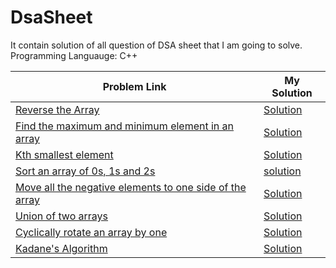 # DsaSheet
It contain solution of all question of DSA sheet that I am going to solve.
Programming Languauge: C++


| Problem Link  | My Solution |
| ------------- | ------------- |
| [Reverse the Array](https://www.geeksforgeeks.org/write-a-program-to-reverse-an-array-or-string/)  | [Solution](https://github.com/sneha-baser/DsaSheet/blob/main/ReverseArray.cpp)  |
| [Find the maximum and minimum element in an array](https://www.geeksforgeeks.org/maximum-and-minimum-in-an-array/)| [Solution](https://github.com/sneha-baser/DsaSheet/blob/main/ReverseArray.cpp)  |
|[Kth smallest element](https://practice.geeksforgeeks.org/problems/kth-smallest-element5635/1)|[Solution](https://github.com/sneha-baser/DsaSheet/blob/main/KthSmallestElement.cpp)|
|[Sort an array of 0s, 1s and 2s](https://practice.geeksforgeeks.org/problems/sort-an-array-of-0s-1s-and-2s4231/1)|[solution](https://github.com/sneha-baser/DsaSheet/blob/main/Sort%20an%20array%20of%200s%2C%201s%20and%202s.cpp)|
|[Move all the negative elements to one side of the array](https://www.geeksforgeeks.org/move-negative-numbers-beginning-positive-end-constant-extra-space/)|[Solution](https://github.com/sneha-baser/DsaSheet/blob/main/Move%20all%20the%20negative%20elements%20to%20one%20side%20of%20the%20array.cpp)|
|[Union of two arrays](https://practice.geeksforgeeks.org/problems/union-of-two-arrays3538/1)|[Solution](https://github.com/sneha-baser/DsaSheet/blob/main/Union%20of%20two%20arrays.cpp)|
|[Cyclically rotate an array by one](https://practice.geeksforgeeks.org/problems/cyclically-rotate-an-array-by-one2614/1)|[Solution](https://github.com/sneha-baser/DsaSheet/blob/main/Cyclically%20rotate%20an%20array%20by%20one.cpp)|
|[Kadane's Algorithm ](https://practice.geeksforgeeks.org/problems/kadanes-algorithm-1587115620/1)|[Solution](https://github.com/sneha-baser/DsaSheet/blob/main/Kadane's%20Algorithm.cpp)|

